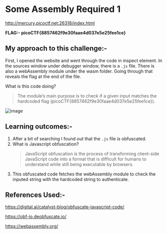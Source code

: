 # Some Assembly Required 1
http://mercury.picoctf.net:26318/index.html

**FLAG:- picoCTF{8857462f9e30faae4d037e5e25fee1ce}**

## My approach to this challenge:- 

First, I opened the website and went through the code in inspect element. In the sources window under debugger window, there is a `.js` file. There is also a webAssembly module under the wasm folder. Going through that reveals the flag at the end of the file.

What is this code doing?

> The module’s main purpose is to check if a given input matches the hardcoded flag (picoCTF{8857462f9e30faae4d037e5e25fee1ce}).

![image](https://github.com/user-attachments/assets/85c8f7dc-b629-4d41-8d9a-3563150d5d51)

## Learning outcomes:-

1. After a bit of searching I found out that the `.js` file is obfuscated.
2. What is Javascript obfuscation?
   > JavaScript obfuscation is the process of transforming client-side JavaScript code into a format that is difficult for humans to understand while still being executable by browsers. 
3. This obfuscated code fetches the webAssembly module to check the inputed string with the hardcoded string to authenticate.

## References Used:- 

https://digital.ai/catalyst-blog/obfuscate-javascript-code/

https://obf-io.deobfuscate.io/

https://webassembly.org/

